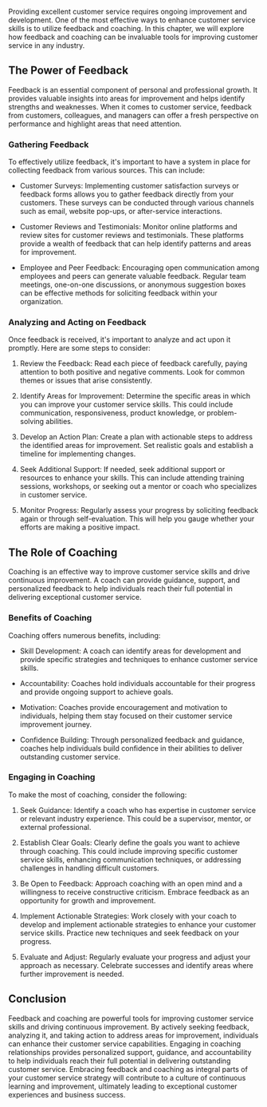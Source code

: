 
Providing excellent customer service requires ongoing improvement and development. One of the most effective ways to enhance customer service skills is to utilize feedback and coaching. In this chapter, we will explore how feedback and coaching can be invaluable tools for improving customer service in any industry.

The Power of Feedback
---------------------

Feedback is an essential component of personal and professional growth. It provides valuable insights into areas for improvement and helps identify strengths and weaknesses. When it comes to customer service, feedback from customers, colleagues, and managers can offer a fresh perspective on performance and highlight areas that need attention.

### Gathering Feedback

To effectively utilize feedback, it's important to have a system in place for collecting feedback from various sources. This can include:

* Customer Surveys: Implementing customer satisfaction surveys or feedback forms allows you to gather feedback directly from your customers. These surveys can be conducted through various channels such as email, website pop-ups, or after-service interactions.

* Customer Reviews and Testimonials: Monitor online platforms and review sites for customer reviews and testimonials. These platforms provide a wealth of feedback that can help identify patterns and areas for improvement.

* Employee and Peer Feedback: Encouraging open communication among employees and peers can generate valuable feedback. Regular team meetings, one-on-one discussions, or anonymous suggestion boxes can be effective methods for soliciting feedback within your organization.

### Analyzing and Acting on Feedback

Once feedback is received, it's important to analyze and act upon it promptly. Here are some steps to consider:

1. Review the Feedback: Read each piece of feedback carefully, paying attention to both positive and negative comments. Look for common themes or issues that arise consistently.

2. Identify Areas for Improvement: Determine the specific areas in which you can improve your customer service skills. This could include communication, responsiveness, product knowledge, or problem-solving abilities.

3. Develop an Action Plan: Create a plan with actionable steps to address the identified areas for improvement. Set realistic goals and establish a timeline for implementing changes.

4. Seek Additional Support: If needed, seek additional support or resources to enhance your skills. This can include attending training sessions, workshops, or seeking out a mentor or coach who specializes in customer service.

5. Monitor Progress: Regularly assess your progress by soliciting feedback again or through self-evaluation. This will help you gauge whether your efforts are making a positive impact.

The Role of Coaching
--------------------

Coaching is an effective way to improve customer service skills and drive continuous improvement. A coach can provide guidance, support, and personalized feedback to help individuals reach their full potential in delivering exceptional customer service.

### Benefits of Coaching

Coaching offers numerous benefits, including:

* Skill Development: A coach can identify areas for development and provide specific strategies and techniques to enhance customer service skills.

* Accountability: Coaches hold individuals accountable for their progress and provide ongoing support to achieve goals.

* Motivation: Coaches provide encouragement and motivation to individuals, helping them stay focused on their customer service improvement journey.

* Confidence Building: Through personalized feedback and guidance, coaches help individuals build confidence in their abilities to deliver outstanding customer service.

### Engaging in Coaching

To make the most of coaching, consider the following:

1. Seek Guidance: Identify a coach who has expertise in customer service or relevant industry experience. This could be a supervisor, mentor, or external professional.

2. Establish Clear Goals: Clearly define the goals you want to achieve through coaching. This could include improving specific customer service skills, enhancing communication techniques, or addressing challenges in handling difficult customers.

3. Be Open to Feedback: Approach coaching with an open mind and a willingness to receive constructive criticism. Embrace feedback as an opportunity for growth and improvement.

4. Implement Actionable Strategies: Work closely with your coach to develop and implement actionable strategies to enhance your customer service skills. Practice new techniques and seek feedback on your progress.

5. Evaluate and Adjust: Regularly evaluate your progress and adjust your approach as necessary. Celebrate successes and identify areas where further improvement is needed.

Conclusion
----------

Feedback and coaching are powerful tools for improving customer service skills and driving continuous improvement. By actively seeking feedback, analyzing it, and taking action to address areas for improvement, individuals can enhance their customer service capabilities. Engaging in coaching relationships provides personalized support, guidance, and accountability to help individuals reach their full potential in delivering outstanding customer service. Embracing feedback and coaching as integral parts of your customer service strategy will contribute to a culture of continuous learning and improvement, ultimately leading to exceptional customer experiences and business success.
